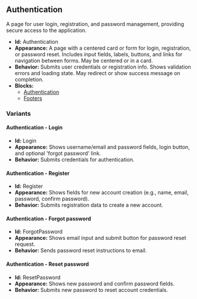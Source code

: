 ## Authentication
A page for user login, registration, and password management, providing secure access to the application.
- **Id:** Authentication
- **Appearance:** A page with a centered card or form for login, registration, or password reset. Includes input fields, labels, buttons, and links for navigation between forms. May be centered or in a card.
- **Behavior:** Submits user credentials or registration info. Shows validation errors and loading state. May redirect or show success message on completion.
- **Blocks:**
  - [Authentication](../blocks/Authentication.md)
  - [Footers](../blocks/Footers.md)
### Variants
#### Authentication - **Login**
- **Id:** Login
- **Appearance:** Shows username/email and password fields, login button, and optional 'forgot password' link.
- **Behavior:** Submits credentials for authentication.
#### Authentication - **Register**
- **Id:** Register
- **Appearance:** Shows fields for new account creation (e.g., name, email, password, confirm password).
- **Behavior:** Submits registration data to create a new account.
#### Authentication - **Forgot password**
- **Id:** ForgotPassword
- **Appearance:** Shows email input and submit button for password reset request.
- **Behavior:** Sends password reset instructions to email.
#### Authentication - **Reset password**
- **Id:** ResetPassword
- **Appearance:** Shows new password and confirm password fields.
- **Behavior:** Submits new password to reset account credentials.
